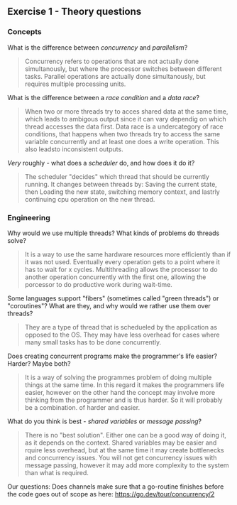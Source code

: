 Exercise 1 - Theory questions
-----------------------------

### Concepts

What is the difference between *concurrency* and *parallelism*?
>Concurrency refers to operations that are not actually done simultanously, but where the processor switches between different tasks.
    Parallel operations are actually done simultanously, but requires multiple processing units.

What is the difference between a *race condition* and a *data race*? 
> When two or more threads try to acces shared data at the same time, which leads to ambigous output since it can vary dependig on which thread accesses the data first.
>Data race is a undercategory of race conditions, that happens when two threads try to access the same variable concurrently and at least one does a write operation. This also leadsto inconsistent outputs.
 
*Very* roughly - what does a *scheduler* do, and how does it do it?
> The scheduler "decides" which thread that should be currently running. It changes between threads by: Saving the current state, then Loading the new state, switching memory context, and lastrly continuing cpu operation on the new thread.


### Engineering

Why would we use multiple threads? What kinds of problems do threads solve?
> It is a way to use the same hardware resources more efficiently than if it was not used. Eventually every operation gets to a point where it has to wait for x cycles. Multithreading allows the processor to do another operation concurrently with the first one, allowing the porcessor to do productive work during wait-time.

Some languages support "fibers" (sometimes called "green threads") or "coroutines"? What are they, and why would we rather use them over threads?
> They are a type of thread that is schedueled by the application as opposed to the OS. They may have less overhead for cases where many small tasks has to be done concurrently.

Does creating concurrent programs make the programmer's life easier? Harder? Maybe both?
> It is a way of solving the programmes problem of doing multiple things at the same time. In this regard it makes the programmers life easier, however on the other hand the concept may involve more thinking from the programmer and is thus harder. So it will probably be a combination. of harder and easier.

What do you think is best - *shared variables* or *message passing*?
> There is no "best solution". Either one can be a good way of doing it, as it depends on the context. Shared variables may be easier and rquire less overhead, but at the same time it may create bottlenecks and concurrency issues. You will not get concurrency issues with message passing, however it may add more complexity to the system than what is required.

Our questions:
Does channels make sure that a go-routine finishes before the code goes out of scope as here: https://go.dev/tour/concurrency/2